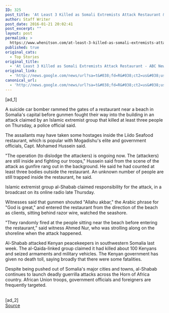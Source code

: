 ```yaml
---
ID: 325
post_title: 'At Least 3 Killed as Somali Extremists Attack Restaurant &#8211; ABC News'
author: Staff Writer
post_date: 2016-01-21 20:02:41
post_excerpt: ""
layout: post
permalink: >
  https://www.whenitson.com/at-least-3-killed-as-somali-extremists-attack-restaurant-abc-news/
published: true
original_cats:
  - Top Stories
original_title:
  - 'At Least 3 Killed as Somali Extremists Attack Restaurant - ABC News'
original_link:
  - 'http://news.google.com/news/url?sa=t&#038;fd=R&#038;ct2=us&#038;usg=AFQjCNHAJQH-W3zwBxNI7ENa_c6xS0fzyQ&#038;clid=c3a7d30bb8a4878e06b80cf16b898331&#038;cid=52779034809615&#038;ei=ITmhVph1y7jBAcC3mLgC&#038;url=http://abcnews.go.com/International/wireStory/suspected-somali-extremists-attack-restaurant-capital-36425542'
canonical_url:
  - 'http://news.google.com/news/url?sa=t&#038;fd=R&#038;ct2=us&#038;usg=AFQjCNHAJQH-W3zwBxNI7ENa_c6xS0fzyQ&#038;clid=c3a7d30bb8a4878e06b80cf16b898331&#038;cid=52779034809615&#038;ei=ITmhVph1y7jBAcC3mLgC&#038;url=http://abcnews.go.com/International/wireStory/suspected-somali-extremists-attack-restaurant-capital-36425542'
---
```

 [ad_1]
<br><div readability="75">
<p itemprop="articleBody">
A suicide car bomber rammed the gates of a restaurant near a beach in Somalia's capital before gunmen fought their way into the building in an attack claimed by an Islamic extremist group that killed at least three people on Thursday, a police official said.</p>
<p itemprop="articleBody">
The assailants may have taken some hostages inside the Liido Seafood restaurant, which is popular with Mogadishu's elite and government officials, Capt. Mohamed Hussein said.</p>
<p itemprop="articleBody">
"The operation (to dislodge the attackers) is ongoing now. The (attackers) are still inside and fighting our troops," Hussein said from the scene of the attack as gunfire rang out in the background. He said he had counted at least three bodies outside the restaurant. An unknown number of people are still trapped inside the restaurant, he said.</p>
<p itemprop="articleBody">
Islamic extremist group al-Shabab claimed responsibility for the attack, in a broadcast on its online radio late Thursday.</p>
<p itemprop="articleBody">
Witnesses said that gunmen shouted "Allahu akbar," the Arabic phrase for "God is great," and entered the restaurant from the direction of the beach as clients, sitting behind razor wire, watched the seashore.</p>
<p itemprop="articleBody">
"They randomly fired at the people sitting near the beach before entering the restaurant," said witness Ahmed Nur, who was strolling along on the shoreline when the attack happened.</p>
<p itemprop="articleBody">
Al-Shabab attacked Kenyan peacekeepers in southwestern Somalia last week. The al-Qaida-linked group claimed it had killed about 100 Kenyans and seized armaments and military vehicles. The Kenyan government has given no death toll, saying broadly that there were some fatalities.</p>
<p itemprop="articleBody">
Despite being pushed out of Somalia's major cities and towns, al-Shabab continues to launch deadly guerrilla attacks across the Horn of Africa country. African Union troops, government officials and foreigners are frequently targeted.</p>
</div>
<br>[ad_2]
<br><a href="http://news.google.com/news/url?sa=t&#038;fd=R&#038;ct2=us&#038;usg=AFQjCNHAJQH-W3zwBxNI7ENa_c6xS0fzyQ&#038;clid=c3a7d30bb8a4878e06b80cf16b898331&#038;cid=52779034809615&#038;ei=ITmhVph1y7jBAcC3mLgC&#038;url=http://abcnews.go.com/International/wireStory/suspected-somali-extremists-attack-restaurant-capital-36425542">Source </a>